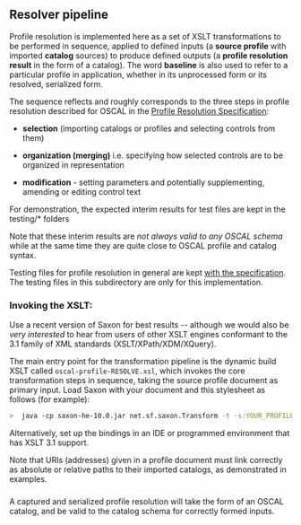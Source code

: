 ## Resolver pipeline

Profile resolution is implemented here as a set of XSLT transformations to be performed in sequence, applied to defined inputs (a **source profile** with imported **catalog** sources) to produce defined outputs (a **profile resolution result** in the form of a catalog). The word **baseline** is also used to refer to a particular profile in application, whether in its unprocessed form or its resolved, serialized form.

The sequence reflects and roughly corresponds to the three steps in profile resolution described for OSCAL in the [Profile Resolution Specification](https://pages.nist.gov/OSCAL/documentation/processing/profile-resolution/):

- **selection** (importing catalogs or profiles and selecting controls from them)

- **organization (merging)** i.e. specifying how selected controls are to be organized in representation

- **modification** - setting parameters and potentially supplementing, amending or editing control text

For demonstration, the expected interim results for test files are kept in the testing/\* folders

Note that these interim results are *not always valid to any OSCAL schema* while at the same time they are quite close to OSCAL profile and catalog syntax.

Testing files for profile resolution in general are kept [with the specification](../../../specifications/profile-resolution). The testing files in this subdirectory are only for this implementation.

### Invoking the XSLT:

Use a recent version of Saxon for best results -- although we would also be *very interested* to hear from users of other XSLT engines conformant to the 3.1 family of XML standards (XSLT/XPath/XDM/XQuery).

The main entry point for the transformation pipeline is the dynamic build XSLT called `oscal-profile-RESOLVE.xsl`, which invokes the core transformation steps in sequence, taking the source profile document as primary input. Load Saxon with your document and this stylesheet as follows (for example):

```bash
>  java -cp saxon-he-10.0.jar net.sf.saxon.Transform -t -s:YOUR_PROFILE_DOCUMENT.xml -xsl:path/to/oscal-profile-RESOLVE.xsl -o:YOUR_RESULT_BASELINE.xml
```

Alternatively, set up the bindings in an IDE or programmed environment that has XSLT 3.1 support.

Note that URIs (addresses) given in a profile document must link correctly as absolute or relative paths to their imported catalogs, as demonstrated in examples.

###

A captured and serialized profile resolution will take the form of an OSCAL catalog, and be valid to the catalog schema for correctly formed inputs.
